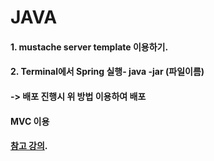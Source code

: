 # JAVA


#### 1. mustache server template 이용하기.

#### 2. Terminal에서 Spring 실행- java -jar (파일이름) 
#### -> 배포 진행시 위 방법 이용하여 배포

#### MVC 이용










####  [참고 강의](https://www.inflearn.com/course/%EC%8A%A4%ED%94%84%EB%A7%81-%EC%9E%85%EB%AC%B8-%EC%8A%A4%ED%94%84%EB%A7%81%EB%B6%80%ED%8A%B8/unit/48553?speed=1.75&tab=curriculum).
